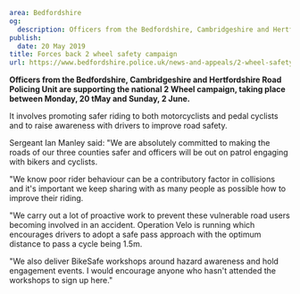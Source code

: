 ```yaml
area: Bedfordshire
og:
  description: Officers from the Bedfordshire, Cambridgeshire and Hertfordshire Road Policing Unit are supporting the national 2 Wheel campaign, taking place between Monday, 20 May and Sunday, 2 June.
publish:
  date: 20 May 2019
title: Forces back 2 wheel safety campaign
url: https://www.bedfordshire.police.uk/news-and-appeals/2-wheel-safety-campaign-may2019
```

**Officers from the Bedfordshire, Cambridgeshire and Hertfordshire Road Policing Unit are supporting the national 2 Wheel campaign, taking place between Monday, 20 tMay and Sunday, 2 June.**

It involves promoting safer riding to both motorcyclists and pedal cyclists and to raise awareness with drivers to improve road safety.

Sergeant Ian Manley said: "We are absolutely committed to making the roads of our three counties safer and officers will be out on patrol engaging with bikers and cyclists.

"We know poor rider behaviour can be a contributory factor in collisions and it's important we keep sharing with as many people as possible how to improve their riding.

"We carry out a lot of proactive work to prevent these vulnerable road users becoming involved in an accident. Operation Velo is running which encourages drivers to adopt a safe pass approach with the optimum distance to pass a cycle being 1.5m.

"We also deliver BikeSafe workshops around hazard awareness and hold engagement events. I would encourage anyone who hasn't attended the workshops to sign up here."
